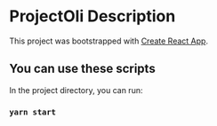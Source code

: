 # ProjectOli Description

This project was bootstrapped with [Create React App](https://github.com/facebook/create-react-app).

## You can use these scripts

In the project directory, you can run:

### `yarn start`


